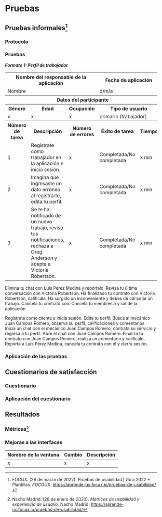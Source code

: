 # Pruebas
## Pruebas informales[^1]
### Protocolo

### Pruebas

***Formato 1: Perfil de trabajador***

<table align=center>  
   <tr>  
      <th colspan=3>Nombre del responsable de la aplicación</th>  
      <th colspan=2>Fecha de aplicación</th> 
   </tr> 
    <tr>  
      <td colspan=3>Nombre</td>  
       <td>d/m/a</td> 
   </tr> 
   <tr>  
      <th colspan=5>Datos del participante</td> 
   </tr> 
    <tr>  
      <th>Género</th>  
      <th>Edad</th>
      <th>Ocupación</th>     
      <th colspan=2>Tipo de usuario</th>           
   </tr> 
    <tr>  
      <td>x</td>  
       <td>x</td>
      <td>x</td>
      <td colspan=2>primario (trabajador)</td>  
   </tr> 
     <tr>  
      <th>Número de tarea</th> 
     <th>Descripción</th>
     <th>Número de errores</th>
     <th>Éxito de tarea</th>   
     <th>Tiempo</th>   
   </tr> 
    <tr>  
      <td>1</td> 
      <td>Regístrate como trabajador en la aplicación e inicia sesión. </td>
       <td>x</td>
       <td>Completada/No completada</td>
       <td>x min</td>              
   </tr>
    <tr>  
      <td>2</td> 
      <td>Imagina que ingresaste un dato erróneo al registrarte, edita tu perfil.</td>
       <td>x</td>
       <td>Completada/No completada</td>
       <td>x min</td>              
   </tr>
    <tr>  
      <td>3</td> 
      <td>Se te ha notificado de un nuevo trabajo, revisa tus notificaciones, rechaza a Greg Anderson y  acepta a Victoria Robertson. </td>
       <td>x</td>
       <td>Completada/No completada</td>
       <td>x min</td>              
   </tr>
 </table>
 



Elimina tu chat con Luis Pérez Medina y repórtalo.
Revisa tu última conversación con Victoria Robertson. 
Ha finalizado tu contrato con Victoria Robertson, califícala. 
Ha surgido un inconveniente y debes de cancelar un trabajo. Cancela tu contrato con. 
Cancela tu membresía y sal de la aplicación. 


Regístrate como cliente e inicia sesión.
Edita tu perfil. 
Busca al mecánico Juan Campos Romero, observa su perfil, calificaciones y comentarios. 
Inicia un chat con el mecánico Juan Campos Romero, contrata su servicio y regresa a tu perfil. 
Abre el chat con Juan Campos Romero.
Finaliza tu contrato con Juan Campos Romero, realiza un comentario y califícalo. 
Reporta a Luis Pérez Medina, cancela tu contrato con él y cierra sesión. 




### Aplicación de las pruebas
## Cuestionarios de satisfacción
###  Cuestionario
### Aplicación del cuestionario
## Resultados
### Métricas[^2]
### Mejoras a las interfaces 
| Nombre de la ventana | Cambio | Descripción|
|--|--|--|
| x | x |x|

[^1]: FOCUX. (28 de marzo de 2022). Pruebas de usabilidad | Guía 2022 + Plantillas. *FOCOUX.* https://aprende-ux.focux.io/pruebas-de-usabilidad/
[^2]: Nacho Madrid. (28 de enero de 2020). *Métricas de usabilidad y experiencia de usuario.* Nacho Madrid. https://aprende-ux.focux.io/pruebas-de-usabilidad/
<!--stackedit_data:
eyJoaXN0b3J5IjpbNTAwMzI5MTY0LDE0MTIzMTQ4MDcsLTIwMz
k5MzAzODIsLTMxNzU2MzU0NywtMTkyODQ5MDgwMSwtMTQ3NTUx
MTYyNSwtMjMyMjg2NjMsODQ4NjUwOTMxLC0xMjUzNjA1NDUzLC
01MzY4NzYzODgsNTE3MTc3MDcyLDY2MjU0MzQ5NywtNzc1ODk3
NDY0LC03NTMwMTYzMjMsLTEyOTUzODYwMzUsODg4NDEzNjUyXX
0=
-->